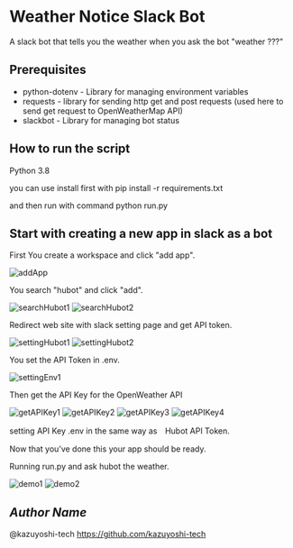 # Weather Notice Slack Bot
A slack bot that tells you the weather when you ask the bot "weather ???"

## Prerequisites
* python-dotenv - Library for managing environment variables
* requests - library for sending http get and post requests (used here to send get request to OpenWeatherMap API)
* slackbot - Library for managing bot status

## How to run the script
Python 3.8

you can use install first with pip install -r requirements.txt

and then run with command python run.py

## Start with creating a new app in slack as a bot
First You create a workspace and click "add app".

<img src="./image/addApp.png" title="addApp">

You search "hubot" and click "add".

<img src="./image/searchHubot1.png" title="searchHubot1">
<img src="./image/searchHubot2.png" title="searchHubot2">

Redirect web site with slack setting page and get API token.

<img src="./image/settingHubot1.png" title="settingHubot1">
<img src="./image/settingHubot2.png" title="settingHubot2">

You set the API Token in .env.

<img src="./image/settingEnv1.png" title="settingEnv1">

Then get the API Key for the OpenWeather API

<img src="./image/getAPIKey1.png" title="getAPIKey1">
<img src="./image/getAPIKey2.png" title="getAPIKey2">
<img src="./image/getAPIKey3.png" title="getAPIKey3">
<img src="./image/getAPIKey4.png" title="getAPIKey4">

setting API Key .env in the same way as　Hubot API Token.

Now that you’ve done this your app should be ready.

Running run.py and ask hubot the weather.

<img src="./image/demo1.png" title="demo1">
<img src="./image/demo2.png" title="demo2">


## *Author Name*
@kazuyoshi-tech
https://github.com/kazuyoshi-tech